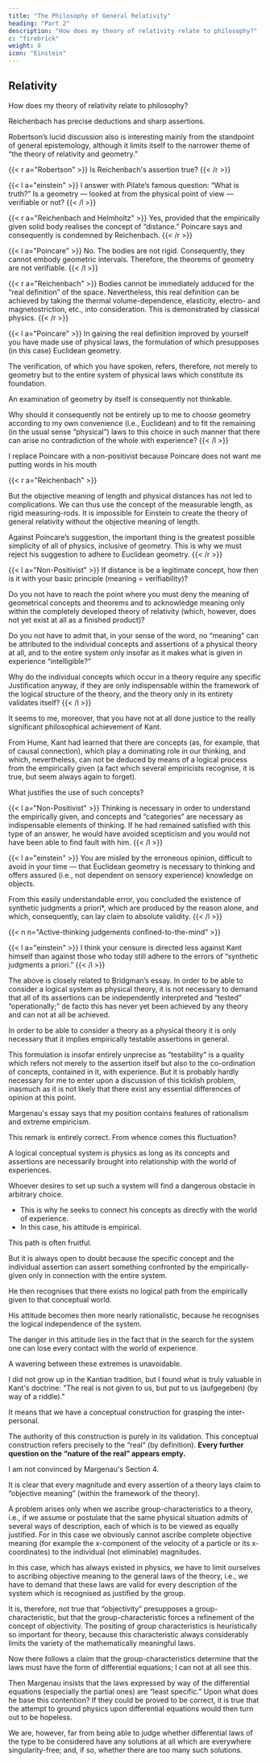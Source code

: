 ```yaml
---
title: "The Philosophy of General Relativity"
heading: "Part 2"
description: "How does my theory of relativity relate to philosophy?"
c: "firebrick"
weight: 8
icon: "Einstein"
---
```



## Relativity 

How does my theory of relativity relate to philosophy?

Reichenbach has precise deductions and sharp assertions. 

Robertson’s lucid discussion also is interesting mainly from the standpoint of general epistemology, although it limits itself to the narrower theme of “the theory of relativity and geometry.” 

{{< r a="Robertson" >}}
Is Reichenbach's assertion true? 
{{< /r >}}

{{< l a="einstein" >}}
I answer with Pilate’s famous question: “What is truth?” Is a geometry — looked at from the physical point of view — verifiable or not? 
{{< /l >}}

{{< r a="Reichenbach and Helmholtz" >}}
Yes, provided that the empirically given solid body realises the concept of “distance.” Poincare says  and consequently is condemned by Reichenbach. 
{{< /r >}}

{{< l a="Poincare" >}}
No. The bodies are not rigid. Consequently, they cannot embody geometric intervals. Therefore, the theorems of geometry are not verifiable.
{{< /l >}}

{{< r a="Reichenbach" >}}
Bodies cannot be immediately adduced for the “real definition” of the space. Nevertheless, this real definition can be achieved by taking the thermal volume-dependence, elasticity, electro- and magnetostriction, etc., into consideration. This is demonstrated by classical physics.
{{< /r >}}

{{< l a="Poincare" >}}
In gaining the real definition improved by yourself you have made use of physical laws, the formulation of which presupposes (in this case) Euclidean geometry. 

The verification, of which you have spoken, refers, therefore, not merely to geometry but to the entire system of physical laws which constitute its foundation. 

An examination of geometry by itself is consequently not thinkable.

Why should it consequently not be entirely up to me to choose geometry according to my own convenience (i.e., Euclidean) and to fit the remaining (in the usual sense “physical”) laws to this choice in such manner that there can arise no contradiction of the whole with experience?
{{< /l >}}


I replace Poincare with a non-positivist because Poincare does not want me putting words in his mouth<!--  ’s superiority as thinker and author does not permit it; in what follows therefore, an anonymous  is substituted for Poincare. — ) -->


{{< r a="Reichenbach" >}}
<!-- There is something quite attractive in this conception. But, on the other hand, it is noteworthy that the --> But the objective meaning of length and physical distances <!-- the interpretation of the differences of co-ordinates as distances (in pre-relativistic physics) --> has not led to complications. We can thus use <!-- Should we not, on the basis of this astounding fact, be justified in operating further at least tentatively with --> the concept of the measurable length, as <!-- if there were such things as --> rigid measuring-rods. It is impossible for Einstein to create the theory of general relativity without the objective meaning of length.

Against Poincare’s suggestion, the important thing is the greatest possible simplicity of <!-- the geometry alone, but rather the greatest possible simplicity --> all of physics, inclusive of geometry. This is why we must reject his suggestion to adhere to Euclidean geometry.
{{< /r >}}

{{< l a="Non-Positivist" >}}
If distance is be a legitimate concept, how then is it with your basic principle (meaning = verifiability)? 

Do you not have to reach the point where you must deny the meaning of geometrical concepts and theorems and to acknowledge meaning only within the completely developed theory of relativity (which, however, does not yet exist at all as a finished product)? 

Do you not have to admit that, in your sense of the word, no “meaning” can be attributed to the individual concepts and assertions of a physical theory at all, and to the entire system only insofar as it makes what is given in experience “intelligible?” 

Why do the individual concepts which occur in a theory require any specific Justification anyway, if they are only indispensable within the framework of the logical structure of the theory, and the theory only in its entirety validates itself?
{{< /l >}}


It seems to me, moreover, that you have not at all done justice to the really significant philosophical achievement of Kant. 

From Hume, Kant had learned that there are concepts (as, for example, that of causal connection), which play a dominating role in our thinking, and which, nevertheless, can not be deduced by means of a logical process from the empirically given (a fact which several empiricists recognise, it is true, but seem always again to forget). 

What justifies the use of such concepts? 


{{< l a="Non-Positivist" >}}
Thinking is necessary in order to understand the empirically given, and concepts and “categories” are necessary as indispensable elements of thinking. If he had remained satisfied with this type of an answer, he would have avoided scepticism and you would not have been able to find fault with him.
{{< /l >}}


{{< l a="einstein" >}}
You are misled by the erroneous opinion, difficult to avoid in your time — that Euclidean geometry is necessary to thinking and offers assured (i.e., not dependent on sensory experience) knowledge on objects. 

From this easily understandable error, you concluded the existence of synthetic judgments a priori*, which are produced by the reason alone, and which, consequently, can lay claim to absolute validity. 
{{< /l >}}


{{< n n="Active-thinking judgements confined-to-the-mind" >}}



{{< l a="einstein" >}}
I think your censure is directed less against Kant himself than against those who today still adhere to the errors of “synthetic judgments a priori.”
{{< /l >}}


<!-- I can hardly think of anything more stimulating as the basis for discussion in an epistemological seminar than this brief essay by Reichenbach (best taken together with Robertson’s essay). -->

The above is closely related to Bridgman’s essay. <!-- , so that it will be possible for me to express myself quite briefly without having to harbour too much fear that I shall be misunderstood. --> In order to be able to consider a logical system as physical theory, it is not necessary to demand that all of its assertions can be independently interpreted and “tested” “operationally;” de facto this has never yet been achieved by any theory and can not at all be achieved. 

In order to be able to consider a theory as a physical theory it is only necessary that it implies empirically testable assertions in general.

This formulation is insofar entirely unprecise as “testability” is a quality which refers not merely to the assertion itself but also to the co-ordination of concepts, contained in it, with experience. But it is probably hardly necessary for me to enter upon a discussion of this ticklish problem, inasmuch as it is not likely that there exist any essential differences of opinion at this point.



Margenau's essay says that my position contains features of rationalism and extreme empiricism. 

This remark is entirely correct. From whence comes this fluctuation?

A logical conceptual system is physics as long as its concepts and assertions are necessarily brought into relationship with the world of experiences. 

Whoever desires to set up such a system will find a dangerous obstacle in arbitrary choice.
 <!-- (embarras de richesse).  -->
- This is why he seeks to connect his concepts as directly with the world of experience. 
- In this case, his attitude is empirical. 

This path is often fruitful.

But it is always open to doubt because the specific concept and the individual assertion can assert something confronted by the empirically-given only in connection with the entire system. 

He then recognises that there exists no logical path from the empirically given to that conceptual world. 

His attitude becomes then more nearly rationalistic, because he recognises the logical independence of the system.

The danger in this attitude lies in the fact that in the search for the system one can lose every contact with the world of experience.

A wavering between these extremes is unavoidable.

I did not grow up in the Kantian tradition, but I found what is truly valuable in Kant's doctrine: "The real is not given to us, but put to us (aufgegeben) (by way of a riddle)."

It means that we have a conceptual construction for grasping the inter-personal.

The authority of this construction is purely in its validation.  This conceptual construction refers precisely to the “real” (by definition). **Every further question on the “nature of the real” appears empty.**


I am not convinced by Margenau's Section 4. 

It is clear that every magnitude and every assertion of a theory lays claim to “objective meaning” (within the framework of the theory). 

A problem arises only when we ascribe group-characteristics to a theory, i.e., if we assume or postulate that the same physical situation admits of several ways of description, each of which is to be viewed as equally justified. For in this case we obviously cannot ascribe complete objective meaning (for example the x-component of the velocity of a particle or its x-coordinates) to the individual (not eliminable) magnitudes. 

In this case, which has always existed in physics, we have to limit ourselves to ascribing objective meaning to the general laws of the theory, i.e., we have to demand that these laws are valid for every description of the system which is recognised as justified by the group. 

It is, therefore, not true that “objectivity” presupposes a group-characteristic, but that the group-characteristic forces a refinement of the concept of objectivity. The positing of group characteristics is heuristically so important for theory, because this characteristic always considerably limits the variety of the mathematically meaningful laws.

Now there follows a claim that the group-characteristics determine that the laws must have the form of differential equations; I can not at all see this. 

Then Margenau insists that the laws expressed by way of the differential equations (especially the partial ones) are “least specific.” Upon what does he base this contention? If they could be proved to be correct, it is true that the attempt to ground physics upon differential equations would then turn out to be hopeless. 

We are, however, far from being able to judge whether differential laws of the type to be considered have any solutions at all which are everywhere singularity-free; and, if so, whether there are too many such solutions.


